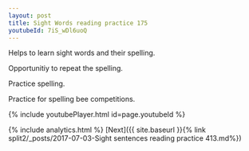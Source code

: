 ```yaml
---
layout: post
title: Sight Words reading practice 175
youtubeId: 7iS_wDl6uoQ
---
```

 
 
Helps to learn sight words and their spelling.

Opportunitiy to repeat the spelling. 

Practice spelling. 
 
Practice for spelling bee competitions. 
 
{% include youtubePlayer.html id=page.youtubeId %}
 
 
{% include analytics.html %} 
[Next]({{ site.baseurl }}{% link  split2/_posts/2017-07-03-Sight sentences reading practice 413.md%})
 
